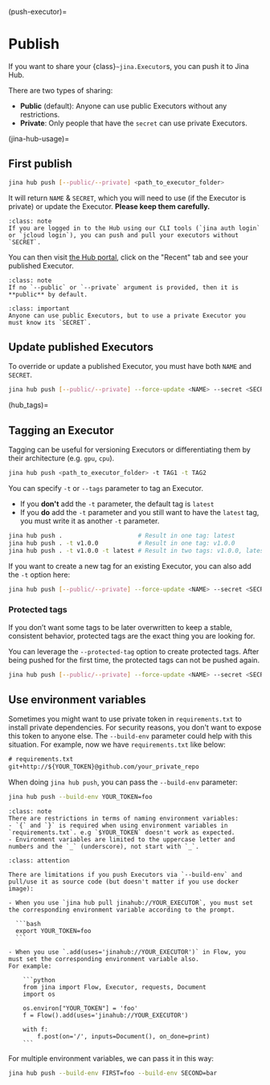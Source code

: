 (push-executor)=
# Publish

If you want to share your {class}`~jina.Executor`s, you can push it to Jina Hub.

There are two types of sharing:
- **Public** (default): Anyone can use public Executors without any restrictions.
- **Private**: Only people that have the `secret` can use private Executors. 

(jina-hub-usage)=
## First publish

```bash
jina hub push [--public/--private] <path_to_executor_folder>
```

<script id="asciicast-tpvuZ9u0lU2IumRyLlly3JI93" src="https://asciinema.org/a/tpvuZ9u0lU2IumRyLlly3JI93.js" async></script>

It will return `NAME` & `SECRET`, which you will need to use (if the Executor is private) or update the Executor. **Please keep them carefully.**

````{admonition} Note
:class: note
If you are logged in to the Hub using our CLI tools (`jina auth login` or `jcloud login`), you can push and pull your executors without `SECRET`.
````

You can then visit [the Hub portal](https://hub.jina.ai), click on the "Recent" tab and see your published Executor.

````{admonition} Note
:class: note
If no `--public` or `--private` argument is provided, then it is **public** by default.
````

````{admonition} Important
:class: important
Anyone can use public Executors, but to use a private Executor you must know its `SECRET`.
````


## Update published Executors

To override or update a published Executor, you must have both `NAME` and `SECRET`.

```bash
jina hub push [--public/--private] --force-update <NAME> --secret <SECRET> <path_to_executor_folder>
```

(hub_tags)=
## Tagging an Executor

Tagging can be useful for versioning Executors or differentiating them by their architecture (e.g. `gpu`, `cpu`).

```bash
jina hub push <path_to_executor_folder> -t TAG1 -t TAG2
```

You can specify `-t` or `--tags` parameter to tag an Executor.

- If you **don't** add the `-t` parameter, the default tag is `latest`
- If you **do** add the `-t` parameter and you still want to have the `latest` tag, you must write it as another `-t` parameter.

```bash
jina hub push .                     # Result in one tag: latest
jina hub push . -t v1.0.0           # Result in one tag: v1.0.0
jina hub push . -t v1.0.0 -t latest # Result in two tags: v1.0.0, latest
```

If you want to create a new tag for an existing Executor, you can also add the `-t` option here:

```bash
jina hub push [--public/--private] --force-update <NAME> --secret <SECRET> -t TAG <path_to_executor_folder>
```

### Protected tags

If you don’t want some tags to be later overwritten to keep a stable, consistent behavior, 
protected tags are the exact thing you are looking for.

You can leverage the `--protected-tag` option to create protected tags. 
After being pushed for the first time, the protected tags can not be pushed again.

```bash
jina hub push [--public/--private] --force-update <NAME> --secret <SECRET> --protected-tag <PROTECTED_TAG_1> --protected-tag <PROTECTED_TAG_2> <path_to_executor_folder>
```
## Use environment variables

Sometimes you might want to use private token in `requirements.txt` to install private dependencies. For security reasons, you don't want to expose this token to anyone else. The `--build-env` parameter could help with this situation. For example, now we have `requirements.txt` like below: 

```txt
# requirements.txt
git+http://${YOUR_TOKEN}@github.com/your_private_repo 
```

When doing `jina hub push`, you can pass the `--build-env` parameter:

```bash
jina hub push --build-env YOUR_TOKEN=foo
```

````{admonition} Note
:class: note
There are restrictions in terms of naming environment variables:
- `{` and `}` is required when using environment variables in `requirements.txt`. e.g `$YOUR_TOKEN` doesn't work as expected. 
- Environment variables are limited to the uppercase letter and numbers and the `_` (underscore), not start with `_`. 
````

````{admonition} Limitations
:class: attention

There are limitations if you push Executors via `--build-env` and pull/use it as source code (but doesn't matter if you use docker image): 

- When you use `jina hub pull jinahub://YOUR_EXECUTOR`, you must set the corresponding environment variable according to the prompt.

  ```bash
  export YOUR_TOKEN=foo
  ```

- When you use `.add(uses='jinahub://YOUR_EXECUTOR')` in Flow, you must set the corresponding environment variable also. 
For example:

    ```python
    from jina import Flow, Executor, requests, Document
    import os

    os.environ["YOUR_TOKEN"] = 'foo'
    f = Flow().add(uses='jinahub://YOUR_EXECUTOR')

    with f:
        f.post(on='/', inputs=Document(), on_done=print)
    ```
````

For multiple environment variables, we can pass it in this way:

```bash
jina hub push --build-env FIRST=foo --build-env SECOND=bar
```
